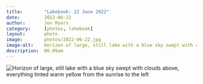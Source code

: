 ```yaml
---
title:        "Lakebook: 22 June 2022"
date:         2022-06-22
author:       Jen Myers
category:     [photos, lakebook]
layout:       photo
image:        photos/2022-06-22.jpg
image-alt:    Horizon of large, still lake with a blue sky swept with clouds above, everything tinted warm yellow from the sunrise to the left
description:  06:09am
---
```


<div><img alt="Horizon of large, still lake with a blue sky swept with clouds above, everything tinted warm yellow from the sunrise to the left" src="{{ site.baseurl }}/images/photos/2022-06-22.jpg" /></div>
